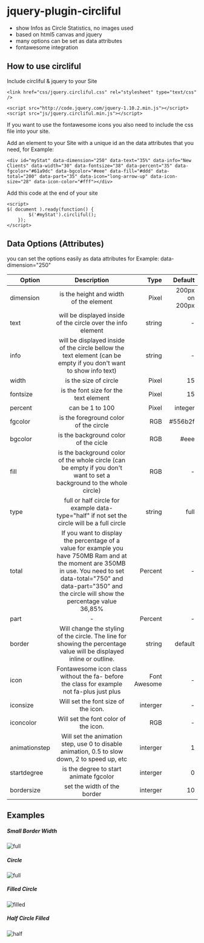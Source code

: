 jquery-plugin-circliful
=======================

- show Infos as Circle Statistics, no images used
- based on html5 canvas and jquery
- many options can be set as data attributes
- fontawesome integration


How to use circliful
--------------------

Include circliful & jquery to your Site

	<link href="css/jquery.circliful.css" rel="stylesheet" type="text/css" />
	
	<script src="http://code.jquery.com/jquery-1.10.2.min.js"></script>
	<script src="js/jquery.circliful.min.js"></script>

If you want to use the fontawesome icons you also need to include the css file into your site.


Add an element to your Site with a unique id an the data attributes that you need, for Example:

	<div id="myStat" data-dimension="250" data-text="35%" data-info="New Clients" data-width="30" data-fontsize="38" data-percent="35" data-fgcolor="#61a9dc" data-bgcolor="#eee" data-fill="#ddd" data-total="200" data-part="35" data-icon="long-arrow-up" data-icon-size="28" data-icon-color="#fff"></div>

Add this code at the end of your site

	<script>
	$( document ).ready(function() {
			$('#myStat').circliful();
	    });
	</script>


Data Options (Attributes)
-------------------------

you can set the options easily as data attributes for Example: data-dimension="250"

| Option        | Description           | Type           | Default  |
| ------------- |:-------------:| -----:|-----:|
| dimension     | is the height and width of the element | Pixel | 200px on 200px |
| text      | will be displayed inside of the circle over the info element      |   string | - |
| info | will be displayed inside of the circle bellow the text element (can be empty if you don't want to show info text)      |    string | - |
| width     | is the size of circle | Pixel | 15 |
| fontsize     | is the font size for the text element | Pixel | 15 |
| percent     | can be 1 to 100 | Pixel | integer | - |
| fgcolor     | is the foreground color of the circle | RGB | #556b2f |
| bgcolor     | is the background color of the cicle | RGB | #eee |
| fill     | is the background color of the whole circle (can be empty if you don't want to set a background to the whole circle) | RGB | - |
| type     | full or half circle for example data-type="half" if not set the circle will be a full circle | string | full |
| total     | If you want to display the percentage of a value for example you have 750MB Ram and at the moment are 350MB in use. You need to set data-total="750" and data-part="350" and the circle will show the percentage value 36,85% | Percent | - |
| part     | - | Percent | - |
| border     | Will change the styling of the circle. The line for showing the percentage value will be displayed inline or outline. | string | default |
| icon     | Fontawesome icon class without the fa- before the class for example not fa-plus just plus | Font Awesome | - |
| iconsize     | Will set the font size of the icon. | interger | - |
| iconcolor     | Will set the font color of the icon. | RGB | - |
| animationstep     | Will set the animation step, use 0 to disable animation, 0.5 to slow down, 2 to speed up, etc | interger | 1 |
| startdegree     | is the degree to start animate fgcolor | interger | 0 |
| bordersize     | set the width of the border | interger | 10 |



Examples
--------

##### Small Border Width
![full](https://raw.github.com/pguso/jquery-plugin-circliful/master/preview/small-border-width.png)

##### Circle
![full](https://raw.github.com/pguso/jquery-plugin-circliful/master/preview/full-cicle.PNG)

##### Filled Circle
![filled](https://raw.github.com/pguso/jquery-plugin-circliful/master/preview/full-cicle-filled.PNG)

##### Half Circle Filled
![half](https://raw.github.com/pguso/jquery-plugin-circliful/master/preview/half-cicle.PNG)

